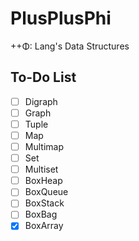 # PlusPlusPhi

++Φ: Lang's Data Structures

## To-Do List

- [ ] Digraph
- [ ] Graph
- [ ] Tuple
- [ ] Map
- [ ] Multimap
- [ ] Set
- [ ] Multiset
- [ ] BoxHeap
- [ ] BoxQueue
- [ ] BoxStack
- [ ] BoxBag
- [x] BoxArray
